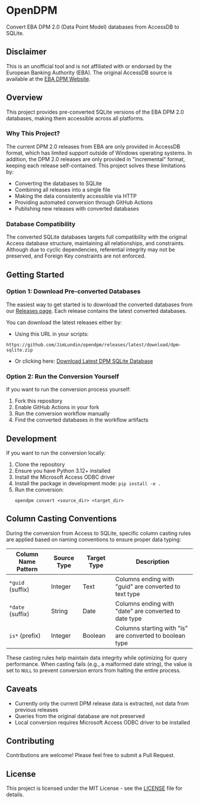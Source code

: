 # OpenDPM

Convert EBA DPM 2.0 (Data Point Model) databases from AccessDB to SQLite.

## Disclaimer

This is an unofficial tool and is not affiliated with or endorsed by the European Banking Authority (EBA). The original AccessDB source is available at the [EBA DPM Website](https://www.eba.europa.eu/risk-and-data-analysis/reporting-frameworks/dpm-data-dictionary).

## Overview

This project provides pre-converted SQLite versions of the EBA DPM 2.0 databases, making them accessible across all platforms.

### Why This Project?

The current DPM 2.0 releases from EBA are only provided in AccessDB format, which has limited support outside of Windows operating systems. In addition, the DPM 2.0 releases are only provided in "incremental" format, keeping each release self-contained. This project solves these limitations by:
- Converting the databases to SQLite
- Combining all releases into a single file
- Making the data consistently accessible via HTTP
- Providing automated conversion through GitHub Actions
- Publishing new releases with converted databases

### Database Compatibility

The converted SQLite databases targets full compatibility with the original Access database structure, maintaining all relationships, and constraints. Although due to cyclic dependencies, referential integrity may not be preserved, and Foreign Key constraints are not enforced.

## Getting Started

### Option 1: Download Pre-converted Databases

The easiest way to get started is to download the converted databases from our [Releases page](https://github.com/JimLundin/opendpm/releases). Each release contains the latest converted databases.

You can download the latest releases either by:
- Using this URL in your scripts:
```
https://github.com/JimLundin/opendpm/releases/latest/download/dpm-sqlite.zip
```
- Or clicking here: [Download Latest DPM SQLite Database](https://github.com/JimLundin/opendpm/releases/latest/download/dpm-sqlite.zip)

### Option 2: Run the Conversion Yourself

If you want to run the conversion process yourself:

1. Fork this repository
2. Enable GitHub Actions in your fork
3. Run the conversion workflow manually
4. Find the converted databases in the workflow artifacts

## Development

If you want to run the conversion locally:

1. Clone the repository
2. Ensure you have Python 3.12+ installed
3. Install the Microsoft Access ODBC driver
4. Install the package in development mode: `pip install -e .`
5. Run the conversion:
   ```
   opendpm convert <source_dir> <target_dir>
   ```

## Column Casting Conventions

During the conversion from Access to SQLite, specific column casting rules are applied based on naming conventions to ensure proper data typing:

| Column Name Pattern | Source Type | Target Type | Description |
|---------------------|-------------|-------------|-------------|
| `*guid` (suffix) | Integer | Text | Columns ending with "guid" are converted to text type |
| `*date` (suffix) | String | Date | Columns ending with "date" are converted to date type |
| `is*` (prefix) | Integer | Boolean | Columns starting with "is" are converted to boolean type |

These casting rules help maintain data integrity while optimizing for query performance. When casting fails (e.g., a malformed date string), the value is set to `NULL` to prevent conversion errors from halting the entire process.

## Caveats

- Currently only the current DPM release data is extracted, not data from previous releases
- Queries from the original database are not preserved
- Local conversion requires Microsoft Access ODBC driver to be installed

## Contributing

Contributions are welcome! Please feel free to submit a Pull Request.

## License

This project is licensed under the MIT License - see the [LICENSE](LICENSE) file for details.
